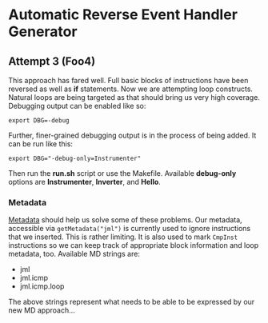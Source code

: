 Automatic Reverse Event Handler Generator
=========================================

Attempt 3 (Foo4)
----------------
This approach has fared well.  Full basic blocks of instructions
have been reversed as well as **if** statements.  Now we are attempting
loop constructs.  Natural loops are being targeted as that should bring
us very high coverage.  Debugging output can be enabled like so:

    export DBG=-debug

Further, finer-grained debugging output is in
the process of being added.  It can be run like this:

    export DBG="-debug-only=Instrumenter"

Then run the **run.sh** script or use the Makefile.  Available
**debug-only** options are **Instrumenter**, **Inverter**, and **Hello**.

### Metadata ###

[Metadata](http://llvm.org/docs/doxygen/html/classllvm_1_1MDNode.html)
should help us solve some of these problems.  Our metadata,
accessible via `getMetadata("jml")` is currently used to ignore
instructions that we inserted.  This is rather limiting.  It is also
used to mark `CmpInst` instructions so we can keep track of appropriate
block information and loop metadata, too.  Available MD strings are:
* jml
* jml.icmp
* jml.icmp.loop

The above strings represent what needs to be able to be expressed by
our new MD approach...
